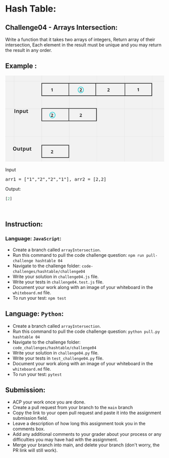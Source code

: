 # Hash Table:

## Challenge04 - Arrays Intersection:

 Write a function that it takes two arrays of integers, Return array of their intersection, Each element in the result must be unique and you may return the result in any order.
<br>

## Example :
![](/assets/hashTable/arrayIntersection.jpg)

Input
<pre>arr1 = ["1","2","2","1"], arr2 = [2,2]</pre>


Output:
```python
[2]
```
<br>

## Instruction:

### Language: `JavaScript`:

* Create a branch called `arrayIntersection`.
* Run this command to pull the code challenge question: `npm run pull-challenge hashtable 04`
* Navigate to the challenge folder: `code-challenges/hashtable/challenge04`
* Write your solution in `challenge04.js` file.
* Write your tests in `challenge04.test.js` file.
* Document your work along with an image of your whiteboard in the `whiteboard.md` file.
* To run your test: `npm test`

## Language: `Python`:

* Create a branch called `arrayIntersection`.
* Run this command to pull the code challenge question: `python pull.py hashtable 04`
* Navigate to the challenge folder: `code_challenges/hashtable/challenge04`
* Write your solution in `challenge04.py` file.
* Write your tests in `test_challenge04.py` file.
* Document your work along with an image of your whiteboard in the `whiteboard.md` file.
* To run your test: `pytest`

## Submission:
* ACP your work once you are done.
* Create a pull request from your branch to the `main` branch
* Copy the link to your open pull request and paste it into the assignment submission field.
* Leave a description of how long this assignment took you in the comments box.
* Add any additional comments to your grader about your process or any difficulties you may have had with the assignment.
* Merge your branch into main, and delete your branch (don't worry, the PR link will still work).

